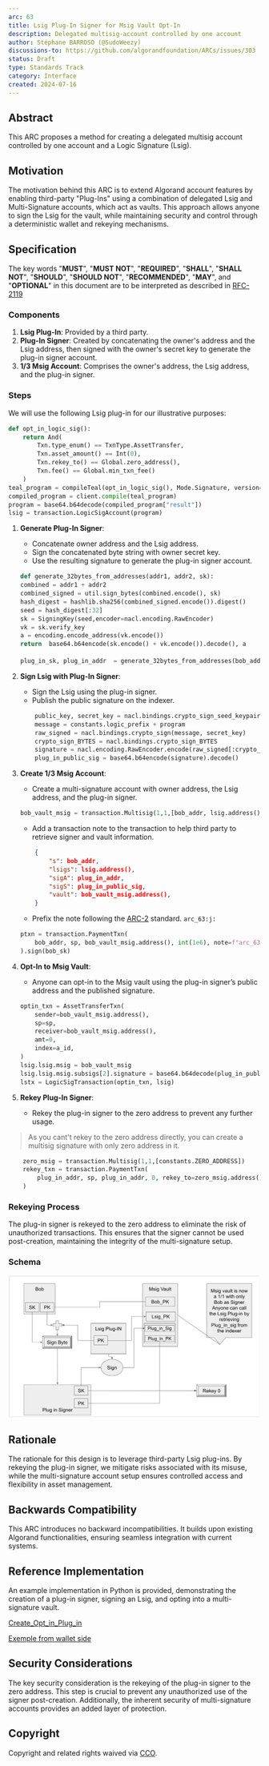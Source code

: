 ```yaml
---
arc: 63
title: Lsig Plug-In Signer for Msig Vault Opt-In
description: Delegated multisig-account controlled by one account
author: Stéphane BARROSO (@SudoWeezy)
discussions-to: https://github.com/algorandfoundation/ARCs/issues/303
status: Draft
type: Standards Track
category: Interface
created: 2024-07-16
---
```


## Abstract

This ARC proposes a method for creating a delegated multisig account controlled by one account and a Logic Signature (Lsig).

## Motivation

The motivation behind this ARC is to extend Algorand account features by enabling third-party "Plug-Ins" using a combination of delegated Lsig and Multi-Signature accounts, which act as vaults. This approach allows anyone to sign the Lsig for the vault, while maintaining security and control through a deterministic wallet and rekeying mechanisms.

## Specification

The key words "**MUST**", "**MUST NOT**", "**REQUIRED**", "**SHALL**", "**SHALL NOT**", "**SHOULD**", "**SHOULD NOT**", "**RECOMMENDED**", "**MAY**", and "**OPTIONAL**" in this document are to be interpreted as described in <a href = "https://www.ietf.org/rfc/rfc2119.txt">RFC-2119</a>

### Components

1. **Lsig Plug-In**: Provided by a third party.
2. **Plug-In Signer**: Created by concatenating the owner's address and the Lsig address, then signed with the owner's secret key to generate the plug-in signer account.
3. **1/3 Msig Account**: Comprises the owner's address, the Lsig address, and the plug-in signer.

### Steps

We will use the following Lsig plug-in for our illustrative purposes:

```python
def opt_in_logic_sig():
    return And(
        Txn.type_enum() == TxnType.AssetTransfer,
        Txn.asset_amount() == Int(0),
        Txn.rekey_to() == Global.zero_address(),
        Txn.fee() == Global.min_txn_fee()
    )
teal_program = compileTeal(opt_in_logic_sig(), Mode.Signature, version=10)
compiled_program = client.compile(teal_program)
program = base64.b64decode(compiled_program["result"])
lsig = transaction.LogicSigAccount(program)


```

1. **Generate Plug-In Signer**:
    - Concatenate owner address and the Lsig address.
    - Sign the concatenated byte string with owner secret key.
    - Use the resulting signature to generate the plug-in signer account.

    ```python
    def generate_32bytes_from_addresses(addr1, addr2, sk):
    combined = addr1 + addr2
    combined_signed = util.sign_bytes(combined.encode(), sk)
    hash_digest = hashlib.sha256(combined_signed.encode()).digest()
    seed = hash_digest[:32]
    sk = SigningKey(seed,encoder=nacl.encoding.RawEncoder)
    vk = sk.verify_key
    a = encoding.encode_address(vk.encode())
    return  base64.b64encode(sk.encode() + vk.encode()).decode(), a

    plug_in_sk, plug_in_addr  = generate_32bytes_from_addresses(bob_addr, lsig.address(), bob_sk)
    ```

2. **Sign Lsig with Plug-In Signer**:
    - Sign the Lsig using the plug-in signer.
    - Publish the public signature on the indexer.

    ```python
        public_key, secret_key = nacl.bindings.crypto_sign_seed_keypair(base64.b64decode(plug_in_sk)[: constants.key_len_bytes])
        message = constants.logic_prefix + program
        raw_signed = nacl.bindings.crypto_sign(message, secret_key)
        crypto_sign_BYTES = nacl.bindings.crypto_sign_BYTES
        signature = nacl.encoding.RawEncoder.encode(raw_signed[:crypto_sign_BYTES])
        plug_in_public_sig = base64.b64encode(signature).decode()
    ```

3. **Create 1/3 Msig Account**:
    - Create a multi-signature account with owner address, the Lsig address, and the plug-in signer.

    ```python
    bob_vault_msig = transaction.Multisig(1,1,[bob_addr, lsig.address(), plug_in_addr])
    ```

    - Add a transaction note to the transaction to help third party to retrieve signer and vault information.

    ```json
        {
            "s": bob_addr,
            "lsigs": lsig.address(),
            "sigA": plug_in_addr,
            "sigS": plug_in_public_sig,
            "vault": bob_vault_msig.address(),
        }
    ```

    - Prefix the note following the [ARC-2](./arc-0002.md) standard. `arc_63:j:`

    ```python
    ptxn = transaction.PaymentTxn(
        bob_addr, sp, bob_vault_msig.address(), int(1e6), note=f"arc_63:j:{note_field}"
    ).sign(bob_sk)
    ```

4. **Opt-In to Msig Vault**:
    - Anyone can opt-in to the Msig vault using the plug-in signer’s public address and the published signature.

    ```python
    optin_txn = AssetTransferTxn(
        sender=bob_vault_msig.address(),
        sp=sp,
        receiver=bob_vault_msig.address(),
        amt=0,
        index=a_id,
    )
    lsig.lsig.msig = bob_vault_msig
    lsig.lsig.msig.subsigs[2].signature = base64.b64decode(plug_in_public_sig) # signature from plug_in_public
    lstx = LogicSigTransaction(optin_txn, lsig)
    ```

5. **Rekey Plug-In Signer**:
    - Rekey the plug-in signer to the zero address to prevent any further usage.

> As you cant't rekey to the zero address directly, you can create a multisig signature with only  zero address in it.

```python
    zero_msig = transaction.Multisig(1,1,[constants.ZERO_ADDRESS])
    rekey_txn = transaction.PaymentTxn(
        plug_in_addr, sp, plug_in_addr, 0, rekey_to=zero_msig.address()
    )
```

### Rekeying Process

The plug-in signer is rekeyed to the zero address to eliminate the risk of unauthorized transactions. This ensures that the signer cannot be used post-creation, maintaining the integrity of the multi-signature setup.

### Schema

![ARC Status Diagram](../assets/arc-0063/image.png)

## Rationale

The rationale for this design is to leverage third-party Lsig plug-ins. By rekeying the plug-in signer, we mitigate risks associated with its misuse, while the multi-signature account setup ensures controlled access and flexibility in asset management.

## Backwards Compatibility

This ARC introduces no backward incompatibilities. It builds upon existing Algorand functionalities, ensuring seamless integration with current systems.

## Reference Implementation

An example implementation in Python is provided, demonstrating the creation of a plug-in signer, signing an Lsig, and opting into a multi-signature vault.

[Create_Opt_in_Plug_in](../assets/arc-0063/create_plugin.py)

[Exemple from wallet side](../assets/arc-0063/wallet_view.py)

## Security Considerations

The key security consideration is the rekeying of the plug-in signer to the zero address. This step is crucial to prevent any unauthorized use of the signer post-creation. Additionally, the inherent security of multi-signature accounts provides an added layer of protection.

## Copyright

Copyright and related rights waived via <a href="https://creativecommons.org/publicdomain/zero/1.0/">CCO</a>.
